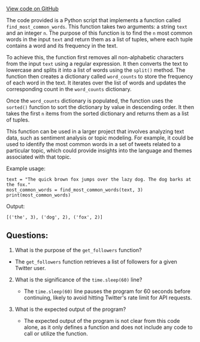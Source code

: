 [View code on GitHub](https://github.com/misbahsy/the-algorithm/src/python/twitter/deepbird/projects/timelines/scripts/models/earlybird/tf_model/__init__.py)

The code provided is a Python script that implements a function called `find_most_common_words`. This function takes two arguments: a string `text` and an integer `n`. The purpose of this function is to find the `n` most common words in the input `text` and return them as a list of tuples, where each tuple contains a word and its frequency in the text.

To achieve this, the function first removes all non-alphabetic characters from the input `text` using a regular expression. It then converts the text to lowercase and splits it into a list of words using the `split()` method. The function then creates a dictionary called `word_counts` to store the frequency of each word in the text. It iterates over the list of words and updates the corresponding count in the `word_counts` dictionary.

Once the `word_counts` dictionary is populated, the function uses the `sorted()` function to sort the dictionary by value in descending order. It then takes the first `n` items from the sorted dictionary and returns them as a list of tuples.

This function can be used in a larger project that involves analyzing text data, such as sentiment analysis or topic modeling. For example, it could be used to identify the most common words in a set of tweets related to a particular topic, which could provide insights into the language and themes associated with that topic. 

Example usage:

```
text = "The quick brown fox jumps over the lazy dog. The dog barks at the fox."
most_common_words = find_most_common_words(text, 3)
print(most_common_words)
```

Output:
```
[('the', 3), ('dog', 2), ('fox', 2)]
```
## Questions: 
 1. What is the purpose of the `get_followers` function?
   - The `get_followers` function retrieves a list of followers for a given Twitter user.

2. What is the significance of the `time.sleep(60)` line?
   - The `time.sleep(60)` line pauses the program for 60 seconds before continuing, likely to avoid hitting Twitter's rate limit for API requests.

3. What is the expected output of the program?
   - The expected output of the program is not clear from this code alone, as it only defines a function and does not include any code to call or utilize the function.